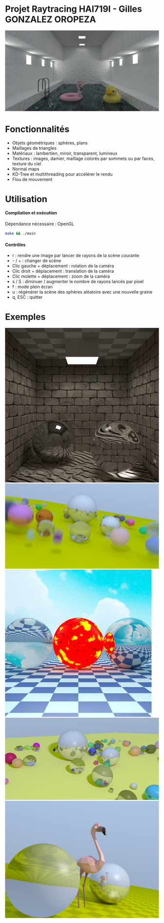 # Projet Raytracing HAI719I - Gilles GONZALEZ OROPEZA

![Pool image](./img/rendus/pool.png)

# Fonctionnalités

- Objets géométriques : sphères, plans
- Maillages de triangles
- Matériaux : lambertien, miroir, transparent, lumineux
- Textures : images, damier, maillage colorés par sommets ou par faces, texture du ciel
- Normal maps
- KD-Tree et multithreading pour accélérer le rendu
- Flou de mouvement

# Utilisation

#### Compilation et exécution

Dépendance nécessaire : OpenGL

```bash
make && ./main
```

#### Contrôles

- r : rendre une image par lancer de rayons de la scène courante
- \- / + : changer de scène
- Clic gauche + déplacement : rotation de la caméra
- Clic droit + déplacement : translation de la caméra
- Clic molette + déplacement : zoom de la caméra
- s / S : diminuer / augmenter le nombre de rayons lancés par pixel
- f : mode plein écran
- u : régénérer la scène des sphères aléatoire avec une nouvelle graine
- q, ESC : quitter

# Exemples

![Cornell image](./img/rendus/cornell3.png)
![Moving spheres image](./img/rendus/motion_blur.png)
![Sun image](./img/rendus/sun.png)
![Spheres image](./img/rendus/spheres.png)
![Flamingo image](./img/rendus/flamingo.png)
